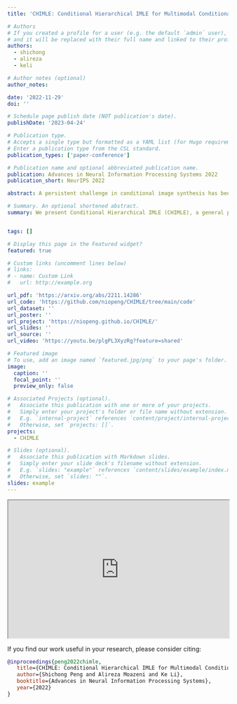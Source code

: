 ```yaml
---
title: 'CHIMLE: Conditional Hierarchical IMLE for Multimodal Conditional Image Synthesis'

# Authors
# If you created a profile for a user (e.g. the default `admin` user), write the username (folder name) here
# and it will be replaced with their full name and linked to their profile.
authors:
  - shichong
  - alireza
  - keli

# Author notes (optional)
author_notes:

date: '2022-11-29'
doi: ''

# Schedule page publish date (NOT publication's date).
publishDate: '2023-04-24'

# Publication type.
# Accepts a single type but formatted as a YAML list (for Hugo requirements).
# Enter a publication type from the CSL standard.
publication_types: ['paper-conference']

# Publication name and optional abbreviated publication name.
publication: Advances in Neural Information Processing Systems 2022
publication_short: NeurIPS 2022

abstract: A persistent challenge in conditional image synthesis has been to generate diverse output images from the same input image despite only one output image being observed per input image. GAN-based methods are prone to mode collapse, which leads to low diversity. To get around this, we leverage Implicit Maximum Likelihood Estimation (IMLE) which can overcome mode collapse fundamentally. IMLE uses the same generator as GANs but trains it with a different, non-adversarial objective which ensures each observed image has a generated sample nearby. Unfortunately, to generate high-fidelity images, prior IMLE-based methods require a large number of samples, which is expensive. In this paper, we propose a new method to get around this limitation, which we dub Conditional Hierarchical IMLE (CHIMLE), which can generate high-fidelity images without requiring many samples. We show CHIMLE significantly outperforms the prior best IMLE, GAN and diffusion-based methods in terms of image fidelity and mode coverage across four tasks, namely night-to-day, 16x single image super-resolution, image colourization and image decompression. Quantitatively, our method improves Fréchet Inception Distance (FID) by 36.9% on average compared to the prior best IMLE-based method, and by 27.5% on average compared to the best non-IMLE-based general-purpose methods. More results and code are available on the [project website](https://niopeng.github.io/CHIMLE/).

# Summary. An optional shortened abstract.
summary: We present Conditional Hierarchical IMLE (CHIMLE), a general purposed conditional image synthesis method that generates diverse and high-quality output images. We show CHIMLE significantly outperforms the prior best IMLE, GAN and diffusion-based methods in terms of image fidelity and mode coverage across four tasks, namely night-to-day, 16x single image super-resolution, image colourization and image decompression.


tags: []

# Display this page in the Featured widget?
featured: true

# Custom links (uncomment lines below)
# links:
# - name: Custom Link
#   url: http://example.org

url_pdf: 'https://arxiv.org/abs/2211.14286'
url_code: 'https://github.com/niopeng/CHIMLE/tree/main/code'
url_dataset: ''
url_poster: ''
url_project: 'https://niopeng.github.io/CHIMLE/'
url_slides: ''
url_source: ''
url_video: 'https://youtu.be/plgPL3XyzRg?feature=shared'

# Featured image
# To use, add an image named `featured.jpg/png` to your page's folder.
image:
  caption: ''
  focal_point: ''
  preview_only: false

# Associated Projects (optional).
#   Associate this publication with one or more of your projects.
#   Simply enter your project's folder or file name without extension.
#   E.g. `internal-project` references `content/project/internal-project/index.md`.
#   Otherwise, set `projects: []`.
projects:
  - CHIMLE

# Slides (optional).
#   Associate this publication with Markdown slides.
#   Simply enter your slide deck's filename without extension.
#   E.g. `slides: "example"` references `content/slides/example/index.md`.
#   Otherwise, set `slides: ""`.
slides: example
---
```


<!-- {{% callout note %}}
Click the _Cite_ button above.
{{% /callout %}} -->


<!-- Add the publication's **full text** or **supplementary notes** here. You can use rich formatting such as including [code, math, and images](https://docs.hugoblox.com/content/writing-markdown-latex/). -->

<iframe width="100%" height="315"
src="https://www.youtube.com/embed/plgPL3XyzRg">
</iframe>

<!-- include image coders.jpg -->

<br/>
<!-- include a citation block in markdown -->
<p>
If you find our work useful in your research, please consider citing:
</p>

```bibtex
@inproceedings{peng2022chimle,
   title={CHIMLE: Conditional Hierarchical IMLE for Multimodal Conditional Image Synthesis},
   author={Shichong Peng and Alireza Moazeni and Ke Li},
   booktitle={Advances in Neural Information Processing Systems},
   year={2022}
}
```